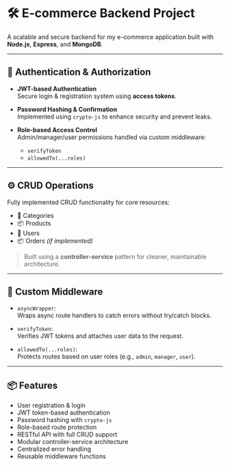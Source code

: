 # 🛠️ E-commerce Backend Project

A scalable and secure backend for my e-commerce application built with **Node.js**, **Express**, and **MongoDB**.

---

## 🔐 Authentication & Authorization

- **JWT-based Authentication**  
  Secure login & registration system using **access tokens**.

- **Password Hashing & Confirmation**  
  Implemented using `crypto-js` to enhance security and prevent leaks.

- **Role-based Access Control**  
  Admin/manager/user permissions handled via custom middleware:
  - `verifyToken`
  - `allowedTo(...roles)`

---

## ⚙️ CRUD Operations

Fully implemented CRUD functionality for core resources:

- 📁 Categories  
- 📦 Products  
- 👤 Users  
- 📦 Orders *(if implemented)*  

> Built using a **controller-service** pattern for cleaner, maintainable architecture.

---

## 🧩 Custom Middleware

- `asyncWrapper`:  
  Wraps async route handlers to catch errors without try/catch blocks.

- `verifyToken`:  
  Verifies JWT tokens and attaches user data to the request.

- `allowedTo(...roles)`:  
  Protects routes based on user roles (e.g., `admin`, `manager`, `user`).

---

## 📦 Features

- User registration & login  
- JWT token-based authentication  
- Password hashing with `crypto-js`  
- Role-based route protection  
- RESTful API with full CRUD support  
- Modular controller-service architecture  
- Centralized error handling  
- Reusable middleware functions  





